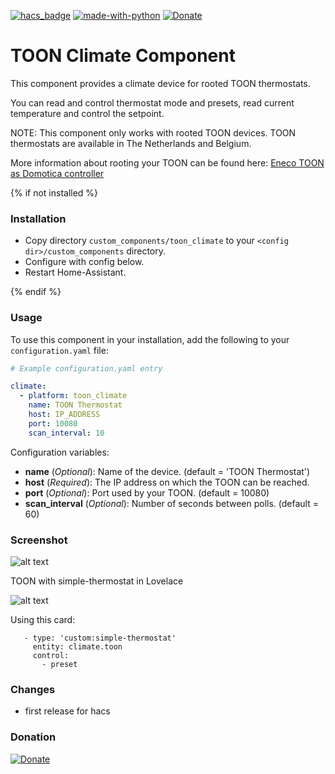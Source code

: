 [![hacs_badge](https://img.shields.io/badge/HACS-Custom-orange.svg)](https://github.com/custom-components/hacs)  [![made-with-python](https://img.shields.io/badge/Made%20with-Python-1f425f.svg)](https://www.python.org/) [![Donate](https://img.shields.io/badge/Donate-PayPal-green.svg)](https://www.paypal.me/cyberjunkynl/)

# TOON Climate Component
This component provides a climate device for rooted TOON thermostats.

You can read and control thermostat mode and presets, read current temperature and control the setpoint.

NOTE: This component only works with rooted TOON devices.
TOON thermostats are available in The Netherlands and Belgium.

More information about rooting your TOON can be found here:
[Eneco TOON as Domotica controller](http://www.domoticaforum.eu/viewforum.php?f=87)

{% if not installed %}

### Installation

- Copy directory `custom_components/toon_climate` to your `<config dir>/custom_components` directory.
- Configure with config below.
- Restart Home-Assistant.

{% endif %}

### Usage
To use this component in your installation, add the following to your `configuration.yaml` file:

```yaml
# Example configuration.yaml entry

climate:
  - platform: toon_climate
    name: TOON Thermostat
    host: IP_ADDRESS
    port: 10080
    scan_interval: 10
```

Configuration variables:

- **name** (*Optional*): Name of the device. (default = 'TOON Thermostat')
- **host** (*Required*): The IP address on which the TOON can be reached.
- **port** (*Optional*): Port used by your TOON. (default = 10080)
- **scan_interval** (*Optional*): Number of seconds between polls. (default = 60)

### Screenshot

![alt text](https://github.com/cyberjunky/home-assistant-toon_climate/blob/master/screenshots/toon.png?raw=true "Screenshot TOON")

TOON with simple-thermostat in Lovelace

![alt text](https://github.com/cyberjunky/home-assistant-toon_climate/blob/master/screenshots/toon-simple.png?raw=true "TOON simple-thermostat Screenshot")

Using this card:
```
   - type: 'custom:simple-thermostat'
     entity: climate.toon
     control:
       - preset
```

### Changes
* first release for hacs

### Donation
[![Donate](https://img.shields.io/badge/Donate-PayPal-green.svg)](https://www.paypal.me/cyberjunkynl/)
